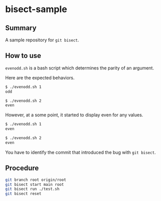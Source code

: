 # bisect-sample

## Summary

A sample repository for `git bisect`.

## How to use

`evenodd.sh` is a bash script which determines the parity of an argument.

Here are the expected behaviors.

```sh
$ ./evenodd.sh 1
odd

$ ./evenodd.sh 2
even
```

However, at a some point, it started to display even for any values.

```sh
$ ./evenodd.sh 1
even

$ ./evenodd.sh 2
even
```

You have to identify the commit that introduced the bug with `git bisect`.

## Procedure

```sh
git branch root origin/root
git bisect start main root
git bisect run ./test.sh
git bisect reset
```
